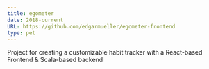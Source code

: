 ```yaml
---
title: egometer
date: 2018-current
URL: https://github.com/edgarmueller/egometer-frontend
type: pet
---
```


Project for creating a customizable habit tracker with a React-based Frontend & Scala-based backend 
